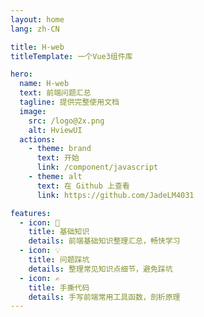 ```yaml
---
layout: home
lang: zh-CN

title: H-web
titleTemplate: 一个Vue3组件库

hero:
  name: H-web
  text: 前端问题汇总
  tagline: 提供完整使用文档
  image:
    src: /logo@2x.png
    alt: HviewUI
  actions:
    - theme: brand
      text: 开始
      link: /component/javascript
    - theme: alt
      text: 在 Github 上查看
      link: https://github.com/JadeLM4031

features:
  - icon: 📔
    title: 基础知识
    details: 前端基础知识整理汇总，畅快学习
  - icon: 💡
    title: 问题踩坑
    details: 整理常见知识点细节，避免踩坑
  - icon: ✍️
    title: 手撕代码
    details: 手写前端常用工具函数，剖析原理
---
```

